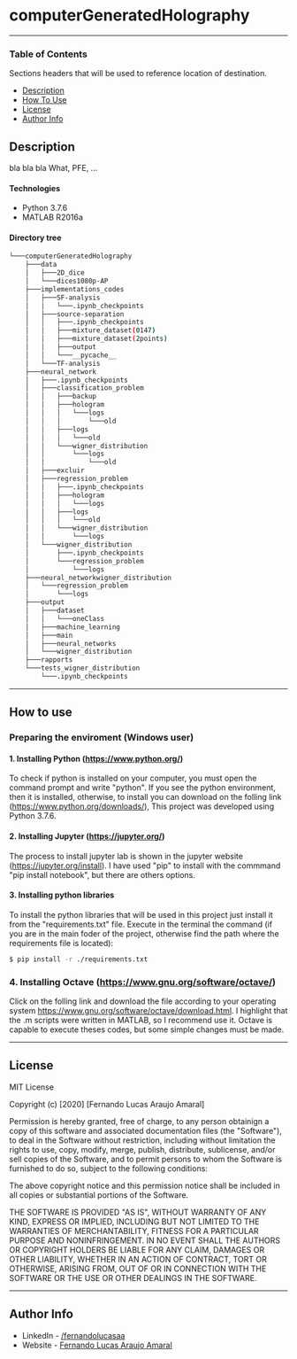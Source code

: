 # computerGeneratedHolography

---

### Table of Contents
Sections headers that will be used to reference location of destination.

- [Description](#description)
- [How To Use](#how-to-use)
- [License](#license)
- [Author Info](#author-info)

## Description
bla bla bla
What, PFE, ...

#### Technologies
- Python 3.7.6
- MATLAB R2016a


#### Directory tree

```bash
└───computerGeneratedHolography
    ├───data
    │   ├───2D_dice
    │   └───dices1080p-AP
    ├───implementations_codes
    │   ├───SF-analysis
    │   │   └───.ipynb_checkpoints
    │   ├───source-separation
    │   │   ├───.ipynb_checkpoints
    │   │   ├───mixture_dataset(0147)
    │   │   ├───mixture_dataset(2points)
    │   │   ├───output
    │   │   └───__pycache__
    │   └───TF-analysis
    ├───neural_network
    │   ├───.ipynb_checkpoints
    │   ├───classification_problem
    │   │   ├───backup
    │   │   ├───hologram
    │   │   │   └───logs
    │   │   │       └───old
    │   │   ├───logs
    │   │   │   └───old
    │   │   └───wigner_distribution
    │   │       └───logs
    │   │           └───old
    │   ├───excluir
    │   ├───regression_problem
    │   │   ├───.ipynb_checkpoints
    │   │   ├───hologram
    │   │   │   └───logs
    │   │   ├───logs
    │   │   │   └───old
    │   │   └───wigner_distribution
    │   │       └───logs
    │   └───wigner_distribution
    │       ├───.ipynb_checkpoints
    │       └───regression_problem
    │           └───logs
    ├───neural_networkwigner_distribution
    │   └───regression_problem
    │       └───logs
    ├───output
    │   ├───dataset
    │   │   └───oneClass
    │   ├───machine_learning
    │   ├───main
    │   ├───neural_networks
    │   └───wigner_distribution
    ├───rapports
    └───tests_wigner_distribution
        └───.ipynb_checkpoints
```

---

## How to use

### Preparing the enviroment (Windows user)

#### 1. Installing Python (https://www.python.org/)

To check if python is installed on your computer, you must open the command prompt and write "python". If you see the python environment, then it is installed, otherwise, to install you can download on the folling link (https://www.python.org/downloads/), This project was developed using Python 3.7.6.

#### 2. Installing Jupyter (https://jupyter.org/)

The process to install jupyter lab is shown in the jupyter website (https://jupyter.org/install). I have used "pip" to install with the commmand "pip install notebook", but there are others options.

#### 3. Installing python libraries

To install the python libraries that will be used in this project just install it from the "requirements.txt" file.
Execute in the terminal the command (if you are in the main foder of the project, otherwise find the path where the requirements file is located): 

```bash
$ pip install -r ./requirements.txt
```

### 4. Installing Octave (https://www.gnu.org/software/octave/)

Click on the folling link and download the file according to your operating system https://www.gnu.org/software/octave/download.html.
I highlight that the .m scripts were written in MATLAB, so I recommend use it. Octave is capable to execute theses codes, but some simple changes must be made.

---

## License

MIT License

Copyright (c) [2020] [Fernando Lucas Araujo Amaral]

Permission is hereby granted, free of charge, to any person obtainign a copy
of this software and associated documentation files (the "Software"), to deal
in the Software without restriction, including without limitation the rights
to use, copy, modify, merge, publish, distribute, sublicense, and/or sell
copies of the Software, and to permit persons to whom the Software is
furnished to do so, subject to the following conditions:

The above copyright notice and this permission notice shall be included in all
copies or substantial portions of the Software.

THE SOFTWARE IS PROVIDED "AS IS", WITHOUT WARRANTY OF ANY KIND, EXPRESS OR
IMPLIED, INCLUDING BUT NOT LIMITED TO THE WARRANTIES OF MERCHANTABILITY,
FITNESS FOR A PARTICULAR PURPOSE AND NONINFRINGEMENT. IN NO EVENT SHALL THE
AUTHORS OR COPYRIGHT HOLDERS BE LIABLE FOR ANY CLAIM, DAMAGES OR OTHER
LIABILITY, WHETHER IN AN ACTION OF CONTRACT, TORT OR OTHERWISE, ARISING FROM,
OUT OF OR IN CONNECTION WITH THE SOFTWARE OR THE USE OR OTHER DEALINGS IN THE
SOFTWARE.

---

## Author Info

- LinkedIn - [/fernandolucasaa](https://www.linkedin.com/in/fernandolucasaa/)
- Website - [Fernando Lucas Araujo Amaral](https://fernandolucasaa.github.io/)